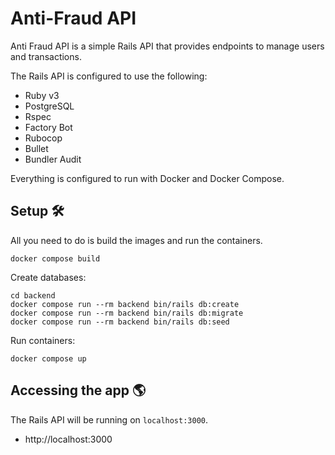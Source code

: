 # Anti-Fraud API

Anti Fraud API is a simple Rails API that provides endpoints to manage users and transactions.

The Rails API is configured to use the following:
- Ruby v3
- PostgreSQL
- Rspec
- Factory Bot
- Rubocop
- Bullet
- Bundler Audit

Everything is configured to run with Docker and Docker Compose.

## Setup 🛠️

All you need to do is build the images and run the containers.
```shell
docker compose build
```

Create databases:
```shell
cd backend
docker compose run --rm backend bin/rails db:create
docker compose run --rm backend bin/rails db:migrate
docker compose run --rm backend bin/rails db:seed
```

Run containers:
```shell
docker compose up
```

## Accessing the app 🌎

The Rails API will be running on `localhost:3000`.

- http://localhost:3000
